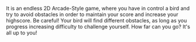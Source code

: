It is an endless 2D Arcade-Style game, where you have in control a bird and try to avoid obstacles in order to maintain your score and increase your highscore. Be careful! Your bird will find different obstacles, as long as you progress increasing difficulty to challenge yourself. How far can you go? It's all up to you!
